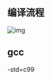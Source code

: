 ## 编译流程

![img](https://upload-images.jianshu.io/upload_images/6936994-a4658f319d27c1f7.png?imageMogr2/auto-orient/strip|imageView2/2/w/656/format/webp)

## gcc

-std=c99



